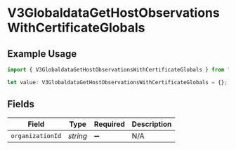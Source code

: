 # V3GlobaldataGetHostObservationsWithCertificateGlobals

## Example Usage

```typescript
import { V3GlobaldataGetHostObservationsWithCertificateGlobals } from "@censys/platform-sdk/models/operations";

let value: V3GlobaldataGetHostObservationsWithCertificateGlobals = {};
```

## Fields

| Field              | Type               | Required           | Description        |
| ------------------ | ------------------ | ------------------ | ------------------ |
| `organizationId`   | *string*           | :heavy_minus_sign: | N/A                |